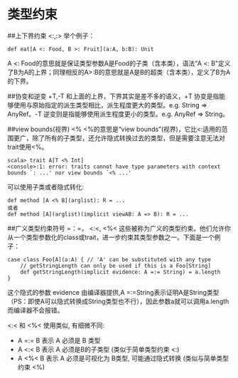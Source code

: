 # 类型约束
##上下界约束 <:,:>
举个例子：

```
def eat[A <: Food, B >: Fruit](a:A, b:B): Unit
```
A <: Food的意思就是保证类型参数A是Food的子类（含本类），语法“A <: B"定义了B为A的上界；同理相反的A>:B的意思就是A是B的超类（含本类），定义了B为A的下界。

##协变和逆变 +T,-T
和上面的上界，下界其实是差不多的语义，+T 协变是指能够使用与原始指定的派生类型相比，派生程度更大的类型。e.g. String => AnyRef。-T 逆变则是指能够使用派生程度更小的类型。e.g. AnyRef => String。

##view bounds(视界) <%
<%的意思是“view bounds”(视界)，它比<:适用的范围更广，除了所有的子类型，还允许隐式转换过去的类型，但是需要注意无法对trait使用<%。
```
scala> trait A[T <% Int]  
<console>:1: error: traits cannot have type parameters with context bounds `: ...' nor view bounds `<% ...'  
```
可以使用子类或者隐式转化:

```
def method [A <% B](arglist): R = ...  
或者
def method [A](arglist)(implicit viewAB: A => B): R = ...  
```
##广义类型约束符号 =：=， <:<,  <%<
这些被称为广义的类型约束。他们允许你从一个类型参数化的class或trait，进一步约束其类型参数之一。下面是一个例子：

```
case class Foo[A](a:A) { // 'A' can be substituted with any type  
    // getStringLength can only be used if this is a Foo[String]  
    def getStringLength(implicit evidence: A =:= String) = a.length  
}  
```
这个隐式的参数 evidence 由编译器提供,A =:=String表示证明A是String类型（PS：即使A可以隐式转换成String类型也不行），因此参数a就可以调用a.length 而编译器不会报错。

<:< 和 <%< 使用类似, 有细微不同:
* A =:= B 表示 A 必须是 B 类型
* A <:< B 表示 A 必须是B的子类型 (类似于简单类型约束 <:)
* A <%< B 表示 A 必须是可视化为 B类型, 可能通过隐式转换 (类似与简单类型约束 <%)

